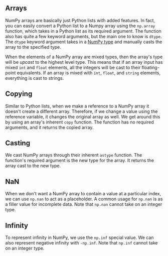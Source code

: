 ## Arrays

NumPy arrays are basically just Python lists with added features. In fact, you can easily convert a Python list to a Numpy array using the `np.array` function, which takes in a Python list as its required argument. The function also has quite a few keyword arguments, but the main one to know is `dtype`. The `dtype` keyword argument takes in a [NumPy type](https://docs.scipy.org/doc/numpy/user/basics.types.html) and manually casts the array to the specified type.

When the elements of a NumPy array are mixed types, then the array's type will be *upcast* to the highest level type. This means that if an array input has mixed `int` and `float` elements, all the integers will be cast to their floating-point equivalents. If an array is mixed with `int`, `float`, and `string` elements, everything is cast to strings.

## Copying

Similar to Python lists,  when we make a reference to a NumPy array it doesn't create a different  array. Therefore, if we change a value using the reference variable, it  changes the original array as well. We get around this by using an  array's inherent `copy` function. The function has no required arguments, and it returns the copied array.

## Casting

We cast NumPy arrays through their inherent `astype` function. The function's required argument is the new type for the array. It returns the array cast to the new type.

## NaN

When we don't want a NumPy array to contain a value at a particular index, we can use `np.nan` to act as a placeholder. A common usage for `np.nan` is as a filler value for incomplete data. Note that `np.nan` cannot take on an integer type.

## Infinity

To represent infinity in NumPy, we use the `np.inf` special value. We can also represent negative infinity with `-np.inf`. Note that `np.inf` cannot take on an integer type.